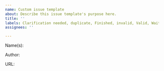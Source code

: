 ```yaml
---
name: Custom issue template
about: Describe this issue template's purpose here.
title: ''
labels: Clarification needed, duplicate, Finished, invalid, Valid, Waiting for feedback
assignees: ''

---
```


Name(s):

Author:

URL:
